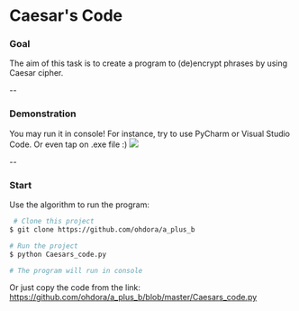 # Caesar's Code

### **Goal**
The aim of this task is to create a program to (de)encrypt phrases by using Caesar cipher.
 
 --
 ### **Demonstration**
 You may run it in console! For instance, try to use PyCharm or Visual Studio Code. Or even tap on .exe file :)
 ![](screen/s1.jpg)
 
 --
### **Start** 
Use the algorithm to run the program: 
``` bash
 # Clone this project
$ git clone https://github.com/ohdora/a_plus_b

# Run the project
$ python Caesars_code.py

# The program will run in console
```
Or just copy the code from the link: https://github.com/ohdora/a_plus_b/blob/master/Caesars_code.py